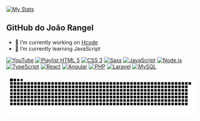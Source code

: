 [![My Stats](https://github-readme-stats.vercel.app/api/?username=joaohcrangel&hide_border=true&show_icons=true&include_all_commits=true&count_private=true&)](https://github.com/joaohcrangel)

## GitHub do João Rangel

- 🔭 I’m currently working on [Hcode](https://hcode.com.br)
- 🌱 I’m currently learning JavaScript

[![YouTube](https://img.shields.io/badge/YouTube-FF0000?style=for-the-badge&logo=youtube&logoColor=white)](https://www.youtube.com/c/HcodeBrasil)
[![Playlist HTML 5](https://img.shields.io/badge/HTML5-E34F26?style=for-the-badge&logo=html5&logoColor=white)](https://www.youtube.com/playlist?list=PL-u8JWLN6xau0QpzuOTeTI954SsIGEsVA)
[![CSS 3](https://img.shields.io/badge/CSS3-1572B6?style=for-the-badge&logo=css3&logoColor=white)](https://hcode.com.br/cursos/CSS3)
[![Sass](https://img.shields.io/badge/Sass-CC6699?style=for-the-badge&logo=sass&logoColor=white)](https://hcode.com.br/cursos/CSS3)
[![JavaScript](https://img.shields.io/badge/JavaScript-F7DF1E?style=for-the-badge&logo=javascript&logoColor=black)](https://hcode.com.br/cursos/JSFULL)
[![Node.js](https://img.shields.io/badge/Node.js-43853D?style=for-the-badge&logo=node.js&logoColor=white)](https://hcode.com.br/cursos/NODEJS)
[![TypeScript](https://img.shields.io/badge/TypeScript-007ACC?style=for-the-badge&logo=typescript&logoColor=white)](https://hcode.com.br/cursos/TS)
[![React](https://img.shields.io/badge/React-20232A?style=for-the-badge&logo=react&logoColor=61DAFB)](https://hcode.com.br)
[![Angular](https://img.shields.io/badge/Angular-DD0031?style=for-the-badge&logo=angular&logoColor=white)](https://hcode.com.br)
[![PHP](https://img.shields.io/badge/PHP-777BB4?style=for-the-badge&logo=php&logoColor=white)](https://hcode.com.br/cursos/PHP7)
[![Laravel](https://img.shields.io/badge/Laravel-FF2D20?style=for-the-badge&logo=laravel&logoColor=white)](https://hcode.com.br/cursos/LARAVEL57)
[![MySQL](https://img.shields.io/badge/MySQL-00000F?style=for-the-badge&logo=mysql&logoColor=white)](https://hcode.com.br/cursos/MYSQL)

![Snake](https://github.com/joaohcrangel/joaohcrangel/blob/output/github-contribution-grid-snake.svg)
